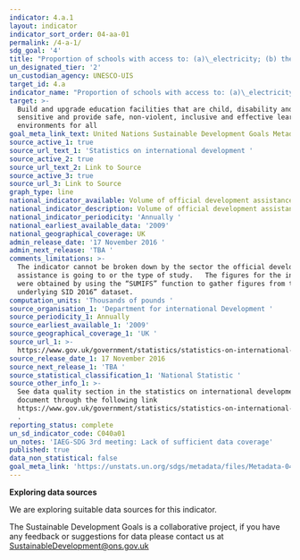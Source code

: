 ```yaml
---
indicator: 4.a.1
layout: indicator
indicator_sort_order: 04-aa-01
permalink: /4-a-1/
sdg_goal: '4'
title: "Proportion of schools with access to: (a)\_electricity; (b) the Internet for pedagogical purposes; (c) computers for pedagogical purposes; (d)\_adapted infrastructure and materials for students with disabilities; (e) basic drinking water; (f) single-sex basic sanitation facilities; and (g) basic handwashing facilities (as per the WASH indicator definitions)"
un_designated_tier: '2'
un_custodian_agency: UNESCO-UIS
target_id: 4.a
indicator_name: "Proportion of schools with access to: (a)\_electricity; (b) the Internet for pedagogical purposes; (c) computers for pedagogical purposes; (d)\_adapted infrastructure and materials for students with disabilities; (e) basic drinking water; (f) single-sex basic sanitation facilities; and (g) basic handwashing facilities (as per the WASH indicator definitions)"
target: >-
  Build and upgrade education facilities that are child, disability and gender
  sensitive and provide safe, non-violent, inclusive and effective learning
  environments for all
goal_meta_link_text: United Nations Sustainable Development Goals Metadata (pdf 210kB)
source_active_1: true
source_url_text_1: 'Statistics on international development '
source_active_2: true
source_url_text_2: Link to Source
source_active_3: true
source_url_3: Link to Source
graph_type: line
national_indicator_available: Volume of official development assistance flows for scholarships
national_indicator_description: Volume of official development assistance flows for scholarships
national_indicator_periodicity: 'Annually '
national_earliest_available_data: '2009'
national_geographical_coverage: UK
admin_release_date: '17 November 2016 '
admin_next_release: 'TBA '
comments_limitations: >-
  The indicator cannot be broken down by the sector the official development
  assistance is going to or the type of study.   The figures for the indicator
  were obtained by using the “SUMIFS” function to gather figures from the “data
  underlying SID 2016” dataset.
computation_units: 'Thousands of pounds '
source_organisation_1: 'Department for international Development '
source_periodicity_1: Annually
source_earliest_available_1: '2009'
source_geographical_coverage_1: 'UK '
source_url_1: >-
  https://www.gov.uk/government/statistics/statistics-on-international-development-2016
source_release_date_1: 17 November 2016
source_next_release_1: 'TBA '
source_statistical_classification_1: 'National Statistic '
source_other_info_1: >-
  See data quality section in the statistics on international development
  document through the following link
  https://www.gov.uk/government/statistics/statistics-on-international-development-2016
  .
reporting_status: complete
un_sd_indicator_code: C040a01
un_notes: 'IAEG-SDG 3rd meeting: Lack of sufficient data coverage'
published: true
data_non_statistical: false
goal_meta_link: 'https://unstats.un.org/sdgs/metadata/files/Metadata-04-0A-01.pdf'
---
```

**Exploring data sources**

We are exploring suitable data sources for this indicator. 

The Sustainable Development Goals is a collaborative project, if you have any feedback or suggestions for data please contact us at <SustainableDevelopment@ons.gov.uk>

